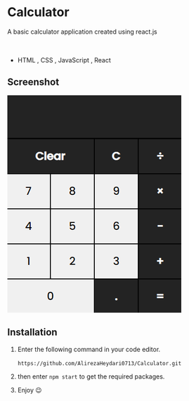 # Calculator 
A basic calculator application created using react.js
<br><br><br>

- HTML , CSS , JavaScript , React

## Screenshot

![Calculator screenshot](./src/assets/screenshot/Calculator.png)

## Installation

1. Enter the following command in your code editor.

	`https://github.com/AlirezaHeydari0713/Calculator.git`

2. then enter `npm start` to get the required packages.
3. Enjoy 😉